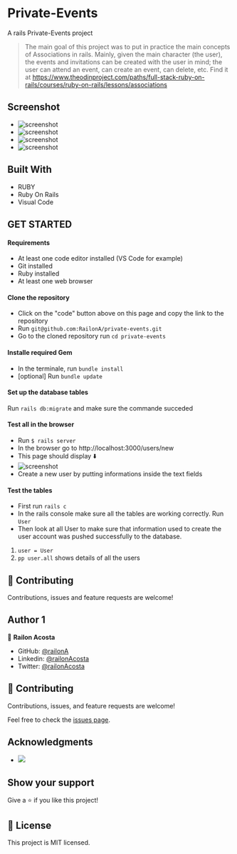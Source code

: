 
# Private-Events
A rails Private-Events project
> The main goal of this project was to put in practice the main concepts of Associations in rails. Mainly, given the main character (the user), the events and invitations can be created with the user in mind; the user can attend an event, can create an event, can delete, etc. Find it at https://www.theodinproject.com/paths/full-stack-ruby-on-rails/courses/ruby-on-rails/lessons/associations

## Screenshot
- ![screenshot](./app/assets/images/new_user.png)
- ![screenshot](./app/assets/images/list_of_events.png)
- ![screenshot](./app/assets/images/list_of_users.png)
- ![screenshot](./app/assets/images/events_attended.png)


## Built With
- RUBY
- Ruby On Rails
- Visual Code
## GET STARTED
#### Requirements
- At least one code editor installed (VS Code for example)
- Git installed
- Ruby installed
- At least one web browser
#### Clone the repository
- Click on the "code" button above on this page and copy the link to the repository
- Run `git@github.com:RailonA/private-events.git`
- Go to the cloned repository run `cd private-events`
#### Installe required Gem
- In the terminale, run `bundle install`
- [optional] Run `bundle update`
#### Set up the database tables
Run `rails db:migrate` and make sure the commande succeded
#### Test all in the browser
- Run `$ rails server`
- In the browser go to http://localhost:3000/users/new
- This page should display :arrow_down:
- ![screenshot](./app/assets/images/new_user.png)
- Create a new user by putting informations inside the text fields
#### Test the tables
- First run `rails c`
- In the rails console make sure all the tables are working correctly. Run `User`
- Then look at all User to make sure that information used to create the user account was pushed successfully to the database.
1. `user = User`
2. `pp user.all` shows details of all the users
## :handshake: Contributing
Contributions, issues and feature requests are welcome!
## Author 1
:bust_in_silhouette: **Railon Acosta**
- GitHub: [@railonA](https://github.com/RailonA)
- Linkedin: [@railonAcosta](https://www.linkedin.com/in/railon-acosta-81265180/)
- Twitter: [@railonAcosta](https://twitter.com/RailonAcosta)


## 🤝 Contributing

Contributions, issues, and feature requests are welcome!

Feel free to check the [issues page](https://github.com/RailonA/private-events/issues).

## Acknowledgments

-  ![](https://img.shields.io/badge/Microverse-blueviolet)


## Show your support

Give a ⭐️ if you like this project!

## 📝 License

This project is MIT licensed.